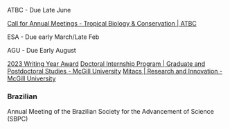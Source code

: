 ATBC - Due Late June

[Call for Annual Meetings - Tropical Biology & Conservation | ATBC](https://tropicalbiology.org/call-for-annual-meetings/)  

ESA - Due early March/Late Feb

AGU - Due Early August

[2023 Writing Year Award](https://www.mcgill.ca/biology/files/biology/2023_writing_year_award_application.pdf)
[Doctoral Internship Program | Graduate and Postdoctoral Studies - McGill University](https://www.mcgill.ca/gps/funding/internship-funding-opportunities/dip)
[Mitacs | Research and Innovation - McGill University](https://www.mcgill.ca/research/research/funding/federal/mitacs)
### Brazilian
Annual Meeting of the Brazilian Society for the Advancement of Science (SBPC)